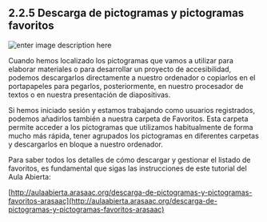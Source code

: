 ## 2.2.5 Descarga de pictogramas y pictogramas favoritos

![enter image description here](https://static.arasaac.org/images/aularagon/Descarga_pictogramas_ARASAAC_1-1030x466.jpg)

Cuando hemos localizado los pictogramas que vamos a utilizar para elaborar materiales o para desarrollar un proyecto de accesibilidad, podemos descargarlos directamente a nuestro ordenador o copiarlos en el portapapeles para pegarlos, posteriormente, en nuestro procesador de textos o en nuestra presentación de diapositivas.

Si hemos iniciado sesión y estamos trabajando como usuarios registrados, podemos añadirlos también a nuestra carpeta de Favoritos. Esta carpeta permite acceder a los pictogramas que utilizamos habitualmente de forma mucho más rápida, tener agrupados los pictogramas en diferentes carpetas y descargarlos en bloque a nuestro ordenador.

Para saber todos los detalles de cómo descargar y gestionar el listado de favoritos, es fundamental que sigas las instrucciones de este tutorial del Aula Abierta:

[http://aulaabierta.arasaac.org/descarga-de-pictogramas-y-pictogramas-favoritos-arasaac](http://aulaabierta.arasaac.org/descarga-de-pictogramas-y-pictogramas-favoritos-arasaac)
<!--stackedit_data:
eyJoaXN0b3J5IjpbMjIyNTY3NCwtNjUwMTMzNDE4XX0=
-->